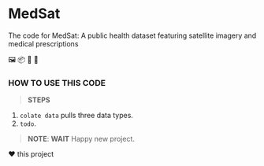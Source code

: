 
# MedSat

The code for MedSat: A public health dataset featuring satellite imagery and medical prescriptions 

🖼️ 📦 🎯 🔄



### HOW TO USE THIS CODE

> **STEPS**

1. ```colate data``` pulls three data types.
2. ```todo```.


> **NOTE**: **WAIT** Happy new project.


❤️ this project
